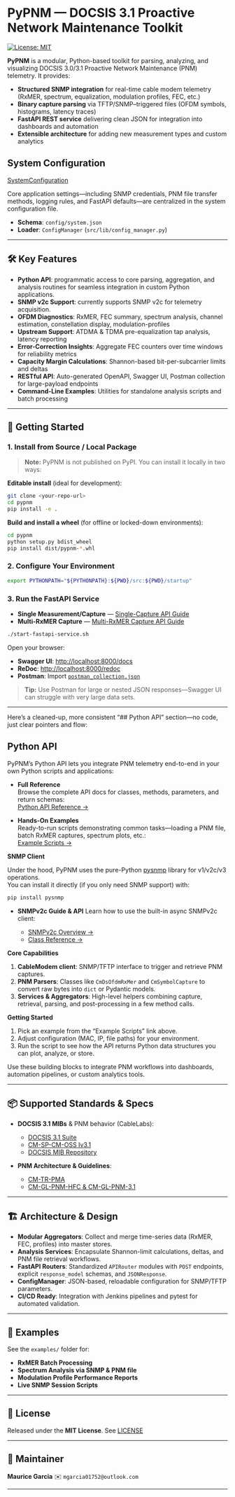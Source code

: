 # PyPNM — DOCSIS 3.1 Proactive Network Maintenance Toolkit

[![License: MIT](https://img.shields.io/badge/License-MIT-blue)](LICENSE)

**PyPNM** is a modular, Python-based toolkit for parsing, analyzing, and visualizing DOCSIS 3.0/3.1 Proactive Network Maintenance (PNM) telemetry. It provides:

* **Structured SNMP integration** for real-time cable modem telemetry (RxMER, spectrum, equalization, modulation profiles, FEC, etc.)
* **Binary capture parsing** via TFTP/SNMP–triggered files (OFDM symbols, histograms, latency traces)
* **FastAPI REST service** delivering clean JSON for integration into dashboards and automation
* **Extensible architecture** for adding new measurement types and custom analytics

## System Configuration

[SystemConfiguration](doc/system/system_config.md)

Core application settings—including SNMP credentials, PNM file transfer methods, logging rules, and FastAPI defaults—are centralized in the system configuration file.

* **Schema**: `config/system.json`
* **Loader**: `ConfigManager` (`src/lib/config_manager.py`)

---

## 🛠 Key Features

* **Python API**: programmatic access to core parsing, aggregation, and analysis routines for seamless integration in custom Python applications.
* **SNMP v2c Support**: currently supports SNMP v2c for telemetry acquisition.
* **OFDM Diagnostics**: RxMER, FEC summary, spectrum analysis, channel estimation, constellation display, modulation-profiles
* **Upstream Support**: ATDMA & TDMA pre-equalization tap analysis, latency reporting
* **Error-Correction Insights**: Aggregate FEC counters over time windows for reliability metrics
* **Capacity Margin Calculations**: Shannon-based bit-per-subcarrier limits and deltas
* **RESTful API**: Auto-generated OpenAPI, Swagger UI, Postman collection for large-payload endpoints
* **Command-Line Examples**: Utilities for standalone analysis scripts and batch processing

---

## 🚀 Getting Started

### 1. Install from Source / Local Package

> **Note:** PyPNM is not published on PyPI. You can install it locally in two ways:

**Editable install** (ideal for development):

```bash
git clone <your-repo-url>
cd pypnm
pip install -e .
```

**Build and install a wheel** (for offline or locked-down environments):

```bash
cd pypnm
python setup.py bdist_wheel
pip install dist/pypnm-*.whl
```

### 2. Configure Your Environment

```bash
export PYTHONPATH="${PYTHONPATH}:${PWD}/src:${PWD}/startup"
```

### 3. Run the FastAPI Service

* **Single Measurement/Capture** — [Single-Capture API Guide](doc/api/fast-api/single/index.md)
* **Multi-RxMER Capture** — [Multi-RxMER Capture API Guide](doc/api/fast-api/multi/index.md)

```bash
./start-fastapi-service.sh
```

Open your browser:

* **Swagger UI**: [http://localhost:8000/docs](http://localhost:8000/docs)
* **ReDoc**: [http://localhost:8000/redoc](http://localhost:8000/redoc)
* **Postman**: Import [`postman_collection.json`](./postman_collection.json)

> **Tip:** Use Postman for large or nested JSON responses—Swagger UI can struggle with very large data sets.

---

Here’s a cleaned-up, more consistent “## Python API” section—no code, just clear pointers and flow:

## Python API

PyPNM’s Python API lets you integrate PNM telemetry end-to-end in your own Python scripts and applications:

- **Full Reference**  
  Browse the complete API docs for classes, methods, parameters, and return schemas:  
  [Python API Reference →](doc/api/python/index.md)

- **Hands-On Examples**  
  Ready-to-run scripts demonstrating common tasks—loading a PNM file, batch RxMER captures, spectrum plots, etc.:  
  [Example Scripts →](doc/examples/index.md)

**SNMP Client**
  
  Under the hood, PyPNM uses the pure-Python [pysnmp](https://pypi.org/project/pysnmp/) library for v1/v2c/v3 operations.  
  You can install it directly (if you only need SNMP support) with:  
  
  ```bash
  pip install pysnmp
  ````

* **SNMPv2c Guide & API**
  Learn how to use the built-in async SNMPv2c client:

  * [SNMPv2c Overview →](doc/api/snmp/index.md)
  * [Class Reference →](src/snmp/snmp_v2c.py)


**Core Capabilities**

1. **CableModem client**: SNMP/TFTP interface to trigger and retrieve PNM captures.
2. **PNM Parsers**: Classes like `CmDsOfdmRxMer` and `CmSymbolCapture` to convert raw bytes into `dict` or Pydantic models.
3. **Services & Aggregators**: High-level helpers combining capture, retrieval, parsing, and post-processing in a few method calls.

**Getting Started**

1. Pick an example from the “Example Scripts” link above.
2. Adjust configuration (MAC, IP, file paths) for your environment.
3. Run the script to see how the API returns Python data structures you can plot, analyze, or store.

Use these building blocks to integrate PNM workflows into dashboards, automation pipelines, or custom analytics tools.

---

## 📦 Supported Standards & Specs

* **DOCSIS 3.1 MIBs** & PNM behavior (CableLabs):

  * [DOCSIS 3.1 Suite](https://www.cablelabs.com/specifications/search?category=DOCSIS&subcat=DOCSIS%203.1)
  * [CM-SP-CM-OSS Iv3.1](https://www.cablelabs.com/specifications/CM-SP-CM-OSSIv3.1)
  * [DOCSIS MIB Repository](https://mibs.cablelabs.com/MIBs/DOCSIS/)
* **PNM Architecture & Guidelines**:

  * [CM-TR-PMA](https://www.cablelabs.com/specifications/CM-TR-PMA)
  * [CM-GL-PNM-HFC & CM-GL-PNM-3.1](https://www.cablelabs.com/specifications/CM-GL-PNM-HFC)

---

## 🏗️ Architecture & Design

* **Modular Aggregators**: Collect and merge time-series data (RxMER, FEC, profiles) into master stores.
* **Analysis Services**: Encapsulate Shannon-limit calculations, deltas, and PNM file retrieval workflows.
* **FastAPI Routers**: Standardized `APIRouter` modules with `POST` endpoints, explicit `response_model` schemas, and `JSONResponse`.
* **ConfigManager**: JSON-based, reloadable configuration for SNMP/TFTP parameters.
* **CI/CD Ready**: Integration with Jenkins pipelines and pytest for automated validation.

---

## 🔧 Examples

See the `examples/` folder for:

* **RxMER Batch Processing**
* **Spectrum Analysis via SNMP & PNM file**
* **Modulation Profile Performance Reports**
* **Live SNMP Session Scripts**

---

## 📜 License

Released under the **MIT License**. See [LICENSE](LICENSE)

---

## 👤 Maintainer

**Maurice Garcia**
✉️ `mgarcia01752@outlook.com`

---
